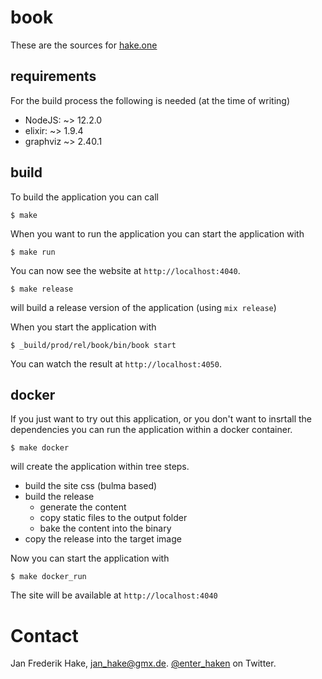 # book 

These are the sources for [hake.one][1]

## requirements

For the build process the following is needed (at the time of writing)

* NodeJS: ~> 12.2.0
* elixir: ~> 1.9.4
* graphviz ~> 2.40.1

## build

To build the application you can call

```
$ make
```

When you want to run the application you can start the application with

```
$ make run
```

You can now see the website at `http://localhost:4040`.

```
$ make release
```

will build a release version of the application (using `mix release`)

When you start the application with 

```
$ _build/prod/rel/book/bin/book start
```

You can watch the result at `http://localhost:4050`.

## docker

If you just want to try out this application, or you don't want to insrtall the dependencies you can run the application within a docker container.

```
$ make docker
```

will create the application within tree steps.

* build the site css (bulma based)
* build the release 
  * generate the content
  * copy static files to the output folder
  * bake the content into the binary
* copy the release into the target image

Now you can start the application with

```
$ make docker_run
```

The site will be available at `http://localhost:4040`

# Contact

Jan Frederik Hake, <jan_hake@gmx.de>. [@enter_haken](https://twitter.com/enter_haken) on Twitter.


[1]: https://hake.one
